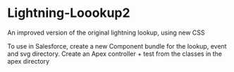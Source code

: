 # Lightning-Loookup2
An improved version of the original lightning lookup, using new CSS

To use in Salesforce, create a new Component bundle for the lookup, event and svg directory. Create an Apex controller + test from the classes in the apex directory
